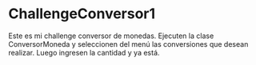 # ChallengeConversor1

Este es mi challenge conversor de monedas. Ejecuten la clase ConversorMoneda y seleccionen del menú las conversiones que desean realizar. Luego ingresen la cantidad y ya está.
